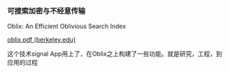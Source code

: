 ### 可搜索加密与不经意传输

Oblix: An Efficient Oblivious Search Index

[oblix.pdf (berkeley.edu)](https://people.eecs.berkeley.edu/~raluca/oblix.pdf)

这个技术signal App用上了，在Oblix之上构建了一些功能。就是研究，工程，到应用的过程